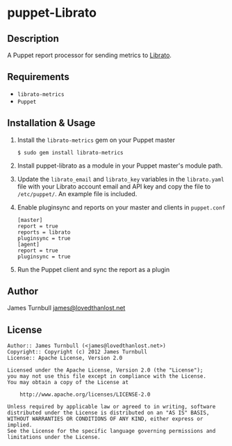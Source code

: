 puppet-Librato
==============

Description
-----------

A Puppet report processor for sending metrics to [Librato](https://metrics.librato.com/).

Requirements
------------

* `librato-metrics`
* `Puppet`

Installation & Usage
--------------------

1.  Install the `librato-metrics` gem on your Puppet master

        $ sudo gem install librato-metrics

2.  Install puppet-librato as a module in your Puppet master's module
    path.

3.  Update the `librato_email` and `librato_key` variables in the `librato.yaml` file with 
    your Librato account email and API key and copy the file to `/etc/puppet/`. An example file is included.

4.  Enable pluginsync and reports on your master and clients in `puppet.conf`

        [master]
        report = true
        reports = librato
        pluginsync = true
        [agent]
        report = true
        pluginsync = true

5.  Run the Puppet client and sync the report as a plugin

Author
------

James Turnbull <james@lovedthanlost.net>

License
-------

    Author:: James Turnbull (<james@lovedthanlost.net>)
    Copyright:: Copyright (c) 2012 James Turnbull
    License:: Apache License, Version 2.0

    Licensed under the Apache License, Version 2.0 (the "License");
    you may not use this file except in compliance with the License.
    You may obtain a copy of the License at

        http://www.apache.org/licenses/LICENSE-2.0

    Unless required by applicable law or agreed to in writing, software
    distributed under the License is distributed on an "AS IS" BASIS,
    WITHOUT WARRANTIES OR CONDITIONS OF ANY KIND, either express or implied.
    See the License for the specific language governing permissions and
    limitations under the License.
